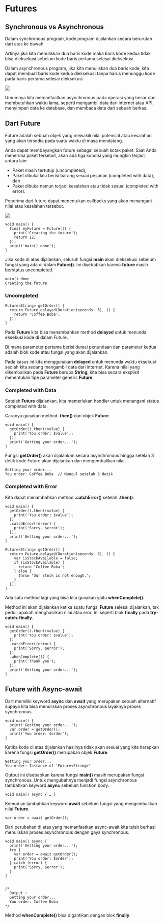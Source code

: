 # Futures

## Synchronous vs Asynchronous

Dalam synchronous program, kode program dijalankan secara berurutan dari atas ke bawah.

Artinya jika kita menuliskan dua baris kode maka baris kode kedua tidak bisa dieksekusi sebelum kode baris pertama selesai dieksekusi.

Dalam asynchronous program, jika kita menuliskan dua baris kode, kita dapat membuat baris kode kedua dieksekusi tanpa harus menunggu kode pada baris pertama selesai dieksekusi.

![](https://d17ivq9b7rppb3.cloudfront.net/original/academy/2021041119122727d7a6d0ee877dfe37120c7bddbfe095.jpeg)

Umumnya kita memanfaatkan asynchronous pada operasi yang besar dan membutuhkan waktu lama, seperti mengambil data dari internet atau API, menyimpan data ke database, dan membaca data dari sebuah berkas.

## Dart Future

Future adalah sebuah objek yang mewakili nilai potensial atau kesalahan yang akan tersedia pada suatu waktu di masa mendatang.

Anda dapat membayangkan future sebagai sebuah kotak paket. Saat Anda menerima paket tersebut, akan ada tiga kondisi yang mungkin terjadi, antara lain:

* Paket masih tertutup (uncompleted), 
* Paket dibuka lalu berisi barang sesuai pesanan (completed with data), dan 
* Paket dibuka namun terjadi kesalahan atau tidak sesuai (completed with error).

Penerima dari future dapat menentukan callbacks yang akan menangani nilai atau kesalahan tersebut.

![](https://d17ivq9b7rppb3.cloudfront.net/original/academy/20200331105254736a05f2a7300670e27c894c7bb37a91.jpeg)

~~~
void main() {
  final myFuture = Future(() {
    print('Creating the future');
    return 12;
  });
  print('main() done');
}
~~~

Jika kode di atas dijalankan, seluruh fungsi **main** akan dieksekusi sebelum fungsi yang ada di dalam **Future()**. Ini disebabkan karena **future** masih berstatus uncompleted. 

~~~
main() done
Creating the future
~~~

### Uncompleted

~~~
Future<String> getOrder() {
  return Future.delayed(Duration(seconds: 3), () {
    return 'Coffee Boba';
  });
}
~~~

Pada **Future** kita bisa menambahkan method **delayed** untuk menunda eksekusi kode di dalam Future. 

Di mana parameter pertama berisi durasi penundaan dan parameter kedua adalah blok kode atau fungsi yang akan dijalankan. 

Pada kasus ini kita menggunakan **delayed** untuk menunda waktu eksekusi seolah kita sedang mengambil data dari internet. Karena nilai yang dikembalikan pada **Future** berupa **String**, kita bisa secara eksplisit menentukan tipe parameter generic **Future<String>**.

### Completed with Data

Setelah **Future** dijalankan, kita memerlukan handler untuk menangani status completed with data. 

Caranya gunakan method **.then()** dari objek **Future**.

~~~
void main() {
  getOrder().then((value) {
    print('You order: $value');
  });
  print('Getting your order...');
}
~~~

Fungsi **getOrder()** akan dijalankan secara asynchronous hingga setelah 3 detik kode Future akan dijalankan dan mengembalikan nilai.

~~~
Getting your order...
You order: Coffee Boba  // Muncul setelah 3 detik
~~~

### Completed with Error

Kita dapat menambahkan method **.catchError()** setelah **.then()**.

~~~
void main() {
  getOrder().then((value) {
    print('You order: $value');
  })
  .catchError((error) {
    print('Sorry. $error');
  });
  print('Getting your order...');
}
 
Future<String> getOrder() {
  return Future.delayed(Duration(seconds: 3), () {
    var isStockAvailable = false;
    if (isStockAvailable) {
      return 'Coffee Boba';
    } else {
      throw 'Our stock is not enough.';
    }
  });
}
~~~

Ada satu method lagi yang bisa kita gunakan yaitu **whenComplete()**. 

Method ini akan dijalankan ketika suatu fungsi **Future** selesai dijalankan, tak peduli apakah menghasilkan nilai atau eror. Ini seperti blok **finally** pada **try-catch-finally**.

~~~
void main() {
  getOrder().then((value) {
    print('You order: $value');
  })
  .catchError((error) {
    print('Sorry. $error');
  })
  .whenComplete(() {
    print('Thank you');
  });
  print('Getting your order...');
}
~~~

## Future with Async-await

Dart memiliki keyword **async** dan **await** yang merupakan sebuah alternatif supaya kita bisa menuliskan proses asynchronous layaknya proses synchronous.

~~~
void main() {
  print('Getting your order...');
  var order = getOrder();
  print('You order: $order');
}
~~~

Ketika kode di atas dijalankan hasilnya tidak akan sesuai yang kita harapkan karena fungsi **getOrder()** merupakan objek **Future**.

~~~
Getting your order...
You order: Instance of 'Future<String>'
~~~

Output ini disebabkan karena fungsi **main()** masih merupakan fungsi synchronous. Untuk mengubahnya menjadi fungsi asynchronous tambahkan keyword **async** sebelum function body.

~~~
void main() async { … }
~~~

Kemudian tambahkan keyword **await** sebelum fungsi yang mengembalikan nilai **Future**.

~~~
var order = await getOrder();
~~~

Dari perubahan di atas yang memanfaatkan async-await kita telah berhasil menuliskan proses asynchronous dengan gaya synchronous.

~~~
void main() async {
  print('Getting your order...');
  try {
    var order = await getOrder();
    print('You order: $order');
  } catch (error) {
    print('Sorry. $error');
  }
}
 
 
/*
  Output :
  Getting your order...
  You order: Coffee Boba
*/
~~~

Method **whenComplete()** bisa digantikan dengan blok **finally**.